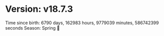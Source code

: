 # Version: v18.7.3
Time since birth: 6790 days, 162983 hours, 9779039 minutes, 586742399 seconds
Season: Spring 🌸
